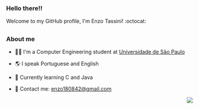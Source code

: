 ### Hello there!!

Welcome to my GitHub profile, I'm Enzo Tassini! :octocat:

##

### About me

- 👨‍🎓 I'm a Computer Engineering student at [Universidade de São Paulo](https://www5.usp.br/)

- 🌎 I speak Portuguese and English

- 📝 Currently learning C and Java

- 📧 Contact me: enzo180842@gmail.com

<img src="https://github-readme-stats.vercel.app/api/top-langs/?username=Enzo-Tssn&layout=compact&theme=midnight-purple" align="right">

##

